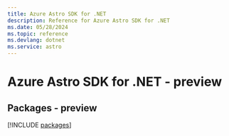 ```yaml
---
title: Azure Astro SDK for .NET
description: Reference for Azure Astro SDK for .NET
ms.date: 05/28/2024
ms.topic: reference
ms.devlang: dotnet
ms.service: astro
---
```

# Azure Astro SDK for .NET - preview
## Packages - preview
[!INCLUDE [packages](astro-index.md)]